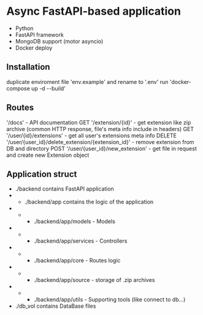 # Async FastAPI-based application

- Python
- FastAPI framework
- MongoDB support (motor asyncio)
- Docker deploy

## Installation

duplicate enviroment file 'env.example' and rename to '.env'
run 'docker-compose up -d --build'


## Routes

'/docs' - API documentation
GET '/extension/{id}' - get extension like zip archive (common HTTP response, file's meta info include in headers)
GET '/user/{id}/extensions' - get all user's extensions meta info
DELETE '/user/{user_id}/delete_extension/{extension_id}' - remove extension from DB and directory
POST '/user/{user_id}/new_extension' - get file in request and create new Extension object


## Application struct

- ./backend contains FastAPI application
-   - ./backend/app contains the logic of the application
-   -   - ./backend/app/models - Models
-   -   - ./backend/app/services - Controllers
-   -   - ./backend/app/core - Routes logic
-   -   - ./backend/app/source - storage of .zip archives
-   -   - ./backend/app/utils - Supporting tools (like connect to db...)
- ./db_vol contains DataBase files

